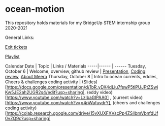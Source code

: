 # ocean-motion
This repository holds materials for my BridgeUp STEM internship group 2020-2021

General Links:

[Exit tickets](https://forms.gle/jALJB1D83rUPRBae9)

[Playlist](https://docs.google.com/spreadsheets/d/1Z_ofkUumbkC3jTDRamqOIiQ2U8qkkqgPVNC3MgjGaaw/edit?usp=sharing)

Calendar 
Date | Topic | Links / Materials
-----|------ | ------
Tuesday, October 6 | Welcome, overview, github review | [Presentation](https://docs.google.com/presentation/d/1cxCU_zD3jEXtTnuGQwAyjhQYVrGO9Z_kMRL91XcxVl8/edit?usp=sharing), [Coding review](https://colab.research.google.com/drive/1HP2xGyfMOj416tqh9k-IeFDW5ZZY5LJn?usp=sharing), [About Meera](https://docs.google.com/presentation/d/1NuTtptPGKhsEaT7ruuVCyc6ePzO-LdGVo63RlxZZXWM/edit?usp=sharing)
Thursday, October 8 | Intro to ocean currents, eddies, Cheers & challenges coding activity | (Slides)[https://docs.google.com/presentation/d/1bR_yDX4dLiu7fswP5tiPUJPtZSwiKw5JE2ah2UGR2s4/edit?usp=sharing], (eddy video)[https://www.youtube.com/watch?v=LzlbaGIPAA0] , (current video)[https://www.youtube.com/watch?v=p4pWafuvdrY], (cheers and challenges coding activity)[https://colab.research.google.com/drive/15vXUXFXVscPp4ZSllbmVbnfdUf0vZQ9c?usp=sharing]